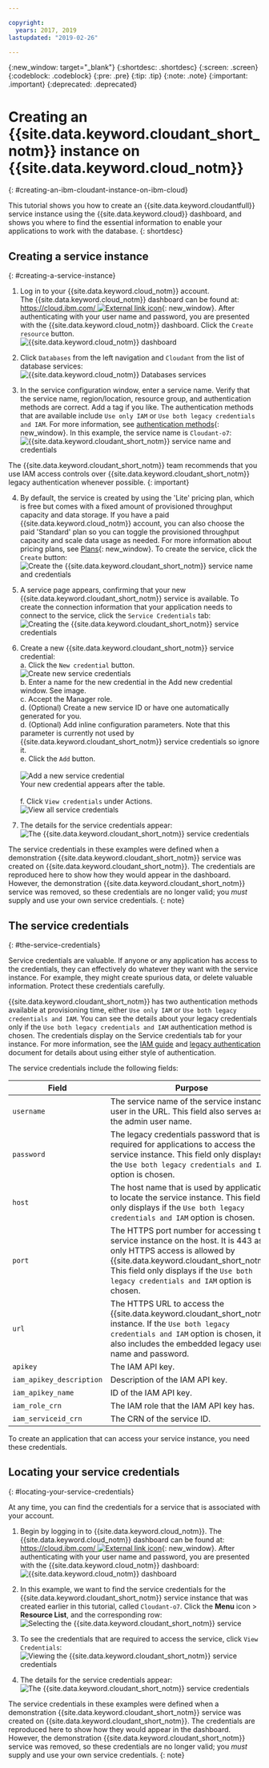 ```yaml
---

copyright:
  years: 2017, 2019
lastupdated: "2019-02-26"

---
```


{:new_window: target="_blank"}
{:shortdesc: .shortdesc}
{:screen: .screen}
{:codeblock: .codeblock}
{:pre: .pre}
{:tip: .tip}
{:note: .note}
{:important: .important}
{:deprecated: .deprecated}

<!-- Acrolinx: 2018-09-19 -->

# Creating an {{site.data.keyword.cloudant_short_notm}} instance on {{site.data.keyword.cloud_notm}}
{: #creating-an-ibm-cloudant-instance-on-ibm-cloud}

This tutorial shows you how to create an {{site.data.keyword.cloudantfull}}
service instance using the {{site.data.keyword.cloud}} dashboard,
and shows you where to find the essential information to enable your applications
to work with the database.
{: shortdesc} 

## Creating a service instance
{: #creating-a-service-instance}

1.  Log in to your {{site.data.keyword.cloud_notm}} account.<br/>
    The {{site.data.keyword.cloud_notm}} dashboard can be found at:
    [https://cloud.ibm.com/ ![External link icon](../images/launch-glyph.svg "External link icon")](https://cloud.ibm.com/){: new_window}.
    After authenticating with your user name and password,
    you are presented with the {{site.data.keyword.cloud_notm}} dashboard. Click the `Create resource` button. <br/>
    ![{{site.data.keyword.cloud_notm}} dashboard](images/img0001.png)

2.  Click `Databases` from the left navigation and `Cloudant` from the list of database services:<br/>
    ![{{site.data.keyword.cloud_notm}} Databases services](images/img0003.png)<br/>

3.  In the service configuration window, enter a service name. Verify that the service name, region/location, resource group, and authentication methods are correct. Add a tag if you like. The authentication methods that are available include `Use only IAM` or `Use both legacy credentials and IAM`. For more information, see [authentication methods](/docs/services/Cloudant/guides/iam.html#ibm-cloud-identity-and-access-management-iam-){: new_window}. 
    In this example, the service name is `Cloudant-o7`:<br/>
    ![{{site.data.keyword.cloudant_short_notm}} service name and credentials](images/img0005.png)
    
The {{site.data.keyword.cloudant_short_notm}} team recommends that you use IAM access controls over {{site.data.keyword.cloudant_short_notm}} legacy authentication whenever possible.
{: important}

4.  By default, the service is created by using the 'Lite' pricing plan, which is free but comes with a fixed amount of provisioned throughput capacity and data storage. If you have a paid {{site.data.keyword.cloud_notm}} account, you can also choose the paid 'Standard' plan so you can toggle the provisioned throughput capacity and scale data usage as needed. For more information about pricing plans, see [Plans](/docs/services/Cloudant/offerings/bluemix.html#plans){: new_window}. To create the service, click the `Create` button: <br/>
    ![Create the {{site.data.keyword.cloudant_short_notm}} service name and credentials](images/img0006.png)

5.  A service page appears,
    confirming that your new {{site.data.keyword.cloudant_short_notm}} service is available.
    To create the connection information that your application needs to connect to the service,
    click the `Service Credentials` tab:<br/>
    ![Creating the {{site.data.keyword.cloudant_short_notm}} service credentials](images/img0007.png)

6.  Create a new {{site.data.keyword.cloudant_short_notm}} service credential:
  <br>a. Click the `New credential` button.
  <br>![Create new service credentials](images/img0050.png)
  <br>b. Enter a name for the new credential in the Add new credential window. See image.
  <br>c. Accept the Manager role.
  <br>d. (Optional) Create a new service ID or have one automatically generated for you. 
  <br>d. (Optional) Add inline configuration parameters. Note that this parameter is currently not used by {{site.data.keyword.cloudant_short_notm}} service credentials so ignore it. 
  <br>e. Click the `Add` button. </br>
  <br>![Add a new service credential](images/img0051.png)
  <br>Your new credential appears after the table.</br>
  <br>f. Click `View credentials` under Actions.
  <br>![View all service credentials](images/img0052.png)

7.  The details for the service credentials appear:<br/>
    ![The {{site.data.keyword.cloudant_short_notm}} service credentials](images/img0009.png)

The service credentials in these examples were defined when a demonstration {{site.data.keyword.cloudant_short_notm}} service was created on {{site.data.keyword.cloudant_short_notm}}. The credentials are reproduced here to show how they would appear in the dashboard. However, the demonstration {{site.data.keyword.cloudant_short_notm}} service was removed, so these credentials are no longer valid; you _must_ supply and use your own service credentials.
{: note}

## The service credentials
{: #the-service-credentials}

Service credentials are valuable. If anyone or any application has access to the credentials, they can effectively do whatever they want with the service instance. For example, they might create spurious data, or delete valuable information. Protect these credentials carefully.
    
{{site.data.keyword.cloudant_short_notm}} has two authentication methods available at provisioning time, either `Use only IAM` or `Use both legacy credentials and IAM`. You can see the details about your legacy credentials only if the `Use both legacy credentials and IAM` authentication method is chosen. The credentials display on the Service credentials tab for your instance. For more information, see the [IAM guide](/docs/services/Cloudant/guides/iam.html#ibm-cloud-identity-and-access-management-iam-)
 and [legacy authentication](/docs/services/Cloudant/api/authentication.html#authentication) document for details about using either style of authentication.

The service credentials include the following fields:

Field | Purpose
------|--------
`username` | The service name of the service instance user in the URL. This field also serves as the admin user name. 
`password` | The legacy credentials password that is required for applications to access the service instance. This field only displays if the `Use both legacy credentials and IAM` option is chosen. 
`host` | The host name that is used by applications to locate the service instance. This field only displays if the `Use both legacy credentials and IAM` option is chosen. 
`port` | The HTTPS port number for accessing the service instance on the host. It is 443 as only HTTPS access is allowed by {{site.data.keyword.cloudant_short_notm}}. This field only displays if the `Use both legacy credentials and IAM` option is chosen. 
`url`	| The HTTPS URL to access the {{site.data.keyword.cloudant_short_notm}} instance. If the `Use both legacy credentials and IAM` option is chosen, it also includes the embedded legacy user name and password. 
`apikey` | The IAM API key. 
`iam_apikey_description` | Description of the IAM API key. 
`iam_apikey_name` | ID of the IAM API key.
`iam_role_crn` | The IAM role that the IAM API key has.
`iam_serviceid_crn`	| The CRN of the service ID.

To create an application that can access your service instance, you need these credentials.

## Locating your service credentials
{: #locating-your-service-credentials}

At any time, you can find the credentials for a service that is associated with your account.

1.  Begin by logging in to {{site.data.keyword.cloud_notm}}.
    The {{site.data.keyword.cloud_notm}} dashboard can be found at:
    [https://cloud.ibm.com/ ![External link icon](../images/launch-glyph.svg "External link icon")](https://cloud.ibm.com/){: new_window}.
    After authenticating with your user name and password,
    you are presented with the {{site.data.keyword.cloud_notm}} dashboard:<br/>
    ![{{site.data.keyword.cloud_notm}} dashboard](images/img0001.png)

2.  In this example,
    we want to find the service credentials for the {{site.data.keyword.cloudant_short_notm}}
    service instance that was created earlier in this tutorial,
    called `Cloudant-o7`. Click the **Menu** icon > **Resource List**, and the corresponding row:<br/>
    ![Selecting the {{site.data.keyword.cloudant_short_notm}} service](images/img0011.png)

3.  To see the credentials that are required to access the service,
    click `View Credentials`:<br/>
    ![Viewing the {{site.data.keyword.cloudant_short_notm}} service credentials](images/img0052.png)

4.  The details for the service credentials appear:<br/>
    ![The {{site.data.keyword.cloudant_short_notm}} service credentials](images/img0009.png)

The service credentials in these examples were defined when a demonstration {{site.data.keyword.cloudant_short_notm}} service was created on {{site.data.keyword.cloudant_short_notm}}. The credentials are reproduced here to show how they would appear in the dashboard. However, the demonstration {{site.data.keyword.cloudant_short_notm}} service was removed, so these credentials are no longer valid; you _must_ supply and use your own service credentials.
{: note}


